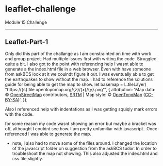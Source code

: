 # leaflet-challenge
Module 15 Challenge

---
## Leaflet-Part-1 
Only did this part of the challange as I am constrainted on time with work and group project.
Had multiple issues first with writing the code. Struggled quite a bit. I also got to the point with referencing help I wasnt able to generate a the index.html file in a web browser. Even with have someone from askBCS look at it we coulndt figure it out. I was eventually able to get the earthquakes to show without the map. I had to reference the solutions guide for being able to get the map to show. 
let basemap = L.tileLayer(
    "https://{s}.tile.opentopomap.org/{z}/{x}/{y}.png'",
    {
      attribution:
        'Map data: &copy; <a href="https://www.openstreetmap.org/copyright">OpenStreetMap</a> contributors, <a href="http://viewfinderpanoramas.org">SRTM</a> | Map style: &copy; <a href="https://opentopomap.org">OpenTopoMap</a> (<a href="https://creativecommons.org/licenses/by-sa/3.0/">CC-BY-SA</a>)',
    });
    
Also I referenced help with indentations as I was getting squiqly mark errors with the code. 

for some reason my code wasnt showing an error but maybe a bracket was off, althought I couldnt see how. I am pretty unfamiliar with javascript.. Once referenced I was able to generate the map. 

* note, I also had to move some of the files around. I changed the location of the javascript folder on suggestion from the askBCS tudor. In order to troubleshoot the map not showing. This also adjusted the index.html and css file slightly.

